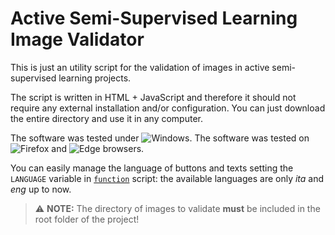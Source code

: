 # Active Semi-Supervised Learning Image Validator

This is just an utility script for the validation of images in active semi-supervised learning projects.

The script is written in HTML + JavaScript and therefore it should not require any external installation and/or configuration.
You can just download the entire directory and use it in any computer.

The software was tested under ![Windows](https://img.shields.io/badge/Windows-0078D6?style=for-the-badge&logo=windows&logoColor=white).
The software was tested on ![Firefox](https://img.shields.io/badge/Firefox-FF7139?style=for-the-badge&logo=Firefox-Browser&logoColor=white) and ![Edge](https://img.shields.io/badge/Edge-0078D7?style=for-the-badge&logo=Microsoft-edge&logoColor=white) browsers.

You can easily manage the language of buttons and texts setting the `LANGUAGE` variable in [`function`](https://github.com/Nico-Curti/active_learning_validator/blob/main/static/function.js) script: the available languages are only *ita* and *eng* up to now.

> :warning: **NOTE:** The directory of images to validate **must** be included in the root folder of the project!
